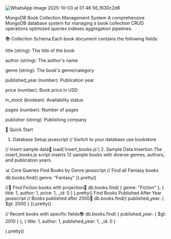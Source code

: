 ![WhatsApp Image 2025-10-03 at 01 46 56_1630c2d6](https://github.com/user-attachments/assets/bbdbc6b1-d26e-4390-bb0c-a95426d1e718)











MongoDB Book Collection Management System
A comprehensive MongoDB database system for managing a book collection 
CRUD operations 
 optimized queries
 indexes
 aggregation pipelines.

📚 Collection Schema
Each book document contains the following fields:

title (string): The title of the book

author (string): The author's name

genre (string): The book's genre/category

published_year (number): Publication year

price (number): Book price in USD

in_stock (boolean): Availability status

pages (number): Number of pages

publisher (string): Publishing company

🚀 Quick Start
1. Database Setup
javascript
// Switch to your database
use bookstore

// Insert sample data📲
load('insert_books.js')
2. Sample Data Insertion
The insert_books.js script inserts 12 sample books with diverse genres, authors, and publication years.

📊 Core Queries
Find Books by Genre
javascript
// Find all Fantasy books
db.books.find({ genre: "Fantasy" }).pretty()

//📖 Find Fiction books with projection👀
db.books.find(
  { genre: "Fiction" },
  { title: 1, author: 1, price: 1, _id: 0 }
).pretty()
Find Books Published After Year
javascript
// Books published after 2000👶
db.books.find({ published_year: { $gt: 2000 } }).pretty()

// Recent books with specific fields📚
db.books.find(
  { published_year: { $gt: 2010 } },
  { title: 1, author: 1, published_year: 1, _id: 0 }

).pretty()
